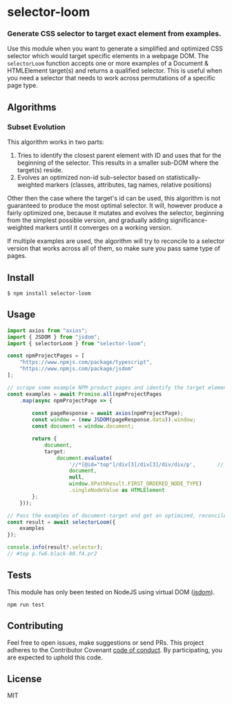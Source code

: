 # selector-loom

### Generate CSS selector to target exact element from examples.

Use this module when you want to generate a simplified and optimized CSS selector which would target specific elements in a webpage DOM. The `selectorLoom` function accepts one or more examples of a Document & HTMLElement target(s) and returns a qualified selector. This is useful when you need a selector that needs to work across permutations of a specific page type.

## Algorithms

### Subset Evolution

This algorithm works in two parts:

1. Tries to identify the closest parent element with ID and uses that for the beginning of the selector. This results in a smaller sub-DOM where the target(s) reside. 
2. Evolves an optimized non-id sub-selector based on statistically-weighted markers (classes, attributes, tag names, relative positions)

Other then the case where the target's id can be used, this algorithm is not guaranteed to produce the most optimal selector. It will, however produce a fairly optimized one, because it mutates and evolves the selector, beginning from the simplest possible version, and gradually adding significance-weighted markers until it converges on a working version.  

If multiple examples are used, the algorithm will try to reconcile to a selector version that works across all of them, so make sure you pass same type of pages.


## Install

```
$ npm install selector-loom
```

## Usage

```typescript
import axios from "axios";
import { JSDOM } from "jsdom";
import { selectorLoom } from "selector-loom";

const npmProjectPages = [
    "https://www.npmjs.com/package/typescript",
    "https://www.npmjs.com/package/jsdom"
];

// scrape some example NPM product pages and identify the target element on each
const examples = await Promise.all(npmProjectPages
    .map(async npmProjectPage => {
        
        const pageResponse = await axios(npmProjectPage);
        const window = (new JSDOM(pageResponse.data)).window;
        const document = window.document;

        return {
            document,
            target:
                document.evaluate(
                    '//*[@id="top"]/div[3]/div[3]/div/div/p',       // downloads number
                    document,
                    null,
                    window.XPathResult.FIRST_ORDERED_NODE_TYPE)
                    .singleNodeValue as HTMLElement
        };
    }));

// Pass the examples of document-target and get an optimized, reconciled selector 
const result = await selectorLoom({
    examples
});

console.info(result?.selector);
// #top p.fw6.black-80.f4.pr2
```

## Tests

This module has only been tested on NodeJS using virtual DOM ([jsdom](https://www.npmjs.com/package/jsdom)).

```
npm run test
```

## Contributing

Feel free to open issues, make suggestions or send PRs. This project adheres to the Contributor Covenant [code of conduct](http://contributor-covenant.org/). By participating, you are expected to uphold this code.

## License

MIT